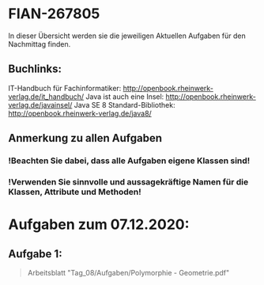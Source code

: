 # FIAN-267805
In dieser Übersicht werden sie die jeweiligen Aktuellen Aufgaben für den Nachmittag finden.

## Buchlinks:
IT-Handbuch für Fachinformatiker: http://openbook.rheinwerk-verlag.de/it_handbuch/
Java ist auch eine Insel: http://openbook.rheinwerk-verlag.de/javainsel/
Java SE 8 Standard-Bibliothek: http://openbook.rheinwerk-verlag.de/java8/

## Anmerkung zu allen Aufgaben
### !Beachten Sie dabei, dass alle Aufgaben eigene Klassen sind!
### !Verwenden Sie sinnvolle und aussagekräftige Namen für die Klassen, Attribute und Methoden!

# Aufgaben zum 07.12.2020:

## Aufgabe 1:
> Arbeitsblatt "Tag_08/Aufgaben/Polymorphie - Geometrie.pdf"

